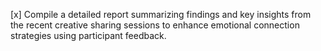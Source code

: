 [x] Compile a detailed report summarizing findings and key insights from the recent creative sharing sessions to enhance emotional connection strategies using participant feedback.
